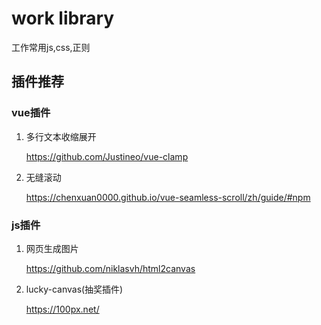 # work library
工作常用js,css,正则

## 插件推荐

### vue插件

1. 多行文本收缩展开

    <https://github.com/Justineo/vue-clamp>

2. 无缝滚动

    <https://chenxuan0000.github.io/vue-seamless-scroll/zh/guide/#npm>

### js插件

1. 网页生成图片

    <https://github.com/niklasvh/html2canvas>

2. lucky-canvas(抽奖插件)

    <https://100px.net/>
